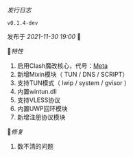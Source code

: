 *发行日志*

`v0.1.4-dev`

发布于 _2021-11-30 19:00_ 👏

🎉*特性*

1. 启用Clash魔改核心，代号：[Meta](https://github.com/Clash-Mini/Clash.Mini/clash)
2. 新增Mixin模块（ TUN / DNS / SCRIPT）
3. 支持TUN模式（ lwip / system / gvisor ）
4. 内置wintun.dll
5. 支持VLESS协议
6. 内置UWP回环模块
7. 新增注册协议模块

🎇*修复*

1. 数不清的问题

